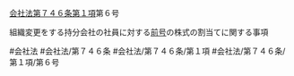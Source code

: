 [会社法第７４６条第１項](会社法＿＿＿＿第７４６条第１項)第６号

組織変更をする持分会社の社員に対する[前号](会社法＿＿＿＿第７４６条第１項第５号)の株式の割当てに関する事項


#会社法
#会社法/第７４６条
#会社法/第７４６条/第１項
#会社法/第７４６条/第１項/第６号
